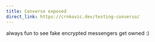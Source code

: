 ```yaml
---
title: Converso exposed
direct_link: https://crnkovic.dev/testing-converso/
---
```


always fun to see fake encrypted messengers get owned :)
